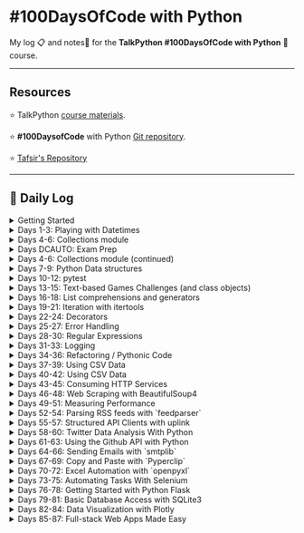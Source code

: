 # #100DaysOfCode with Python

My log :clipboard: and notes​ :notebook: for the **TalkPython #100DaysOfCode with Python** :snake: course.

---

## Resources

:star: TalkPython [course materials](https://github.com/timothyhull/100daysofcode/blob/main/https://training.talkpython.fm/courses/details/100-days-of-code-in-python).

:star: **#100DaysofCode** with Python [Git repository](https://github.com/timothyhull/100daysofcode/blob/main/https://github.com/talkpython/100daysofcode-with-python-course).

:star: [Tafsir's Repository](https://github.com/timothyhull/100daysofcode/blob/main/https://github.com/ttafsir/100-days-of-code)

---

## :calendar: Daily Log

<details><summary>Getting Started</summary>

- Course Start: [4/16/21](https://github.com/timothyhull/100daysofcode/blob/main/days/_course_start)
- Day 0: [4/17/21](https://github.com/timothyhull/100daysofcode/blob/main/days/_0)

</details>

<details><summary>Days 1-3: Playing with Datetimes</summary>

- Day 1: [4/18/21](https://github.com/timothyhull/100daysofcode/blob/main/days/_1)
- Day 2: [4/19/21](https://github.com/timothyhull/100daysofcode/blob/main/days/_2)
- Day 2a: [4/20/21](https://github.com/timothyhull/100daysofcode/blob/main/days/_2)
- Day 3: [4/21/21](https://github.com/timothyhull/100daysofcode/blob/main/days/_3)
- Day 3a: [4/22/21](https://github.com/timothyhull/100daysofcode/blob/main/days/_3)
- Day 3b: [4/23/21](https://github.com/timothyhull/100daysofcode/blob/main/days/_3)

</details>

<details><summary>Days 4-6: Collections module</summary>

- Day 4: [4/24/21](https://github.com/timothyhull/100daysofcode/blob/main/days/_4)
- Day 4a: [4/25/21](https://github.com/timothyhull/100daysofcode/blob/main/days/_4)
- Day 4b: [4/26/21](https://github.com/timothyhull/100daysofcode/blob/main/days/_4)
- Day 5: [4/27/21](https://github.com/timothyhull/100daysofcode/blob/main/days/_5/README.md/#notebook-42721)
- Day 5a: [4/28/21](https://github.com/timothyhull/100daysofcode/blob/main/days/_5/README.md#tasks)
- Day 5b: [4/29/21](https://github.com/timothyhull/100daysofcode/blob/main/days/_5/README.md#tasks)
- Day 5c: [4/30/21](https://github.com/timothyhull/100daysofcode/blob/main/days/_5#/README.md#rage-43021)
- Day 5d: [5/1/21](https://github.com/timothyhull/100daysofcode/blob/main/days/_5/README.md/#notebook-5121)

</details>

<details><summary>Days DCAUTO: Exam Prep</summary>

:bangbang: ​Taking a two-week break from **100DaysOfCode** exercises to study for the Cisco **DCAUTO** exam :mortar_board:.  Each day of study that includes writing Python will continue the days of code streak.

- Day 1: [5/2/21](https://github.com/timothyhull/100daysofcode/blob/main/days/_dcauto/README.md/#notebook-5221)
- Day 2: [5/3/21](https://github.com/timothyhull/100daysofcode/blob/main/days/_dcauto/README.md/#notebook-5321)
- Day 3: [5/4/21](https://github.com/timothyhull/100daysofcode/blob/main/days/_dcauto/README.md/#notebook-5421)
- Day 4: [5/5/21](https://github.com/timothyhull/100daysofcode/blob/main/days/_dcauto/README.md/#notebook-5521)
- Day 5: [5/6/21](https://github.com/timothyhull/100daysofcode/blob/main/days/_dcauto/README.md/#notebook-5621)
- Day 6: [5/7/21](https://github.com/timothyhull/100daysofcode/blob/main/days/_dcauto/README.md/#notebook-5721)
- Day 7: [5/8/21](https://github.com/timothyhull/100daysofcode/blob/main/days/_dcauto/README.md/#notebook-5821)
- Day 8: [5/9/21](https://github.com/timothyhull/100daysofcode/blob/main/days/_dcauto/README.md/#notebook-5921)
- Day 9: [5/10/21](https://github.com/timothyhull/100daysofcode/blob/main/days/_dcauto/README.md/#notebook-51021)
- Day 10: [5/11/21](https://github.com/timothyhull/100daysofcode/blob/main/days/_dcauto/README.md/#notebook-51121)
- Day 11: [5/12/21](https://github.com/timothyhull/100daysofcode/blob/main/days/_dcauto/README.md/#notebook-51221)
- Day 12: [5/13/21](https://github.com/timothyhull/100daysofcode/blob/main/days/_dcauto/README.md/#notebook-51321)

</details>

<details><summary>Days 4-6: Collections module (continued)</summary>

- Day 6: [5/14/21](https://github.com/timothyhull/100daysofcode/blob/main/days/_6/README.md/#notebook-51421)
- Day 6a: [5/15/21](https://github.com/timothyhull/100daysofcode/blob/main/days/_6/README.md/#notebook-51521)
- Day 6b: [5/16/21](https://github.com/timothyhull/100daysofcode/blob/main/days/_6/README.md/#notebook-51621)
- Day 6c: [5/17/21](https://github.com/timothyhull/100daysofcode/blob/main/days/_6/README.md/#notebook-51721)
- Day 6d: [5/18/21](https://github.com/timothyhull/100daysofcode/blob/main/days/_6/README.md/#notebook-51821)
- Day 6e: [5/19/21](https://github.com/timothyhull/100daysofcode/blob/main/days/_6/README.md/#notebook-51921)
- Day 6f: [5/20/21](https://github.com/timothyhull/100daysofcode/blob/main/days/_6/README.md/#notebook-52021)

</details>

<details><summary>Days 7-9: Python Data structures</summary>

- Day 7: [5/21/21](https://github.com/timothyhull/100daysofcode/blob/main/days/_7/README.md/#notebook-52121)
- Day 7a: [5/22/21](https://github.com/timothyhull/100daysofcode/blob/main/days/_7/README.md/#notebook-52221)
- Day 8: [5/23/21](https://github.com/timothyhull/100daysofcode/blob/main/days/_8)
- Day 9: [5/24/21](https://github.com/timothyhull/100daysofcode/blob/main/days/_9)

</details>

<details><summary>Days 10-12: pytest</summary>

- Day 10: [5/25/21](https://github.com/timothyhull/100daysofcode/blob/main/days/_10)
- Day 10a: [5/26/21](https://github.com/timothyhull/100daysofcode/blob/main/days/_10/README.md/#notebook-52621)
- Day 10b: [5/27/21](https://github.com/timothyhull/100daysofcode/blob/main/days/_10/README.md/#notebook-52721)
- Day 10c: [5/28/21](https://github.com/timothyhull/100daysofcode/blob/main/days/_10/README.md/#notebook-52821)
- Day 10d: [5/29/21](https://github.com/timothyhull/100daysofcode/blob/main/days/_10/README.md/#notebook-52921)
- Day 10e: [5/30/21](https://github.com/timothyhull/100daysofcode/blob/main/days/_10/README.md/#notebook-53021)
- Day 10f: [5/31/21](https://github.com/timothyhull/100daysofcode/blob/main/days/_10/README.md/#notebook-53121)
- Day 11: [6/1/21](https://github.com/timothyhull/100daysofcode/blob/main/days/_11)
- Day 11a: [6/2/21](https://github.com/timothyhull/100daysofcode/blob/main/days/_11/README.md/#notebook-6221)
- Day 11b: [6/3/21](https://github.com/timothyhull/100daysofcode/blob/main/days/_11/README.md/#notebook-6321)
- Day 11c: [6/4/21](https://github.com/timothyhull/100daysofcode/blob/main/days/_11/README.md/#notebook-6421)
- Day 11d: [6/5/21](https://github.com/timothyhull/100daysofcode/blob/main/days/_11/README.md/#notebook-6521)
- Day 11e: [6/6/21](https://github.com/timothyhull/100daysofcode/blob/main/days/_11/README.md/#notebook-6621)
- Day 11f: [6/7/21](https://github.com/timothyhull/100daysofcode/blob/main/days/_11/README.md/#notebook-6721)
- Day 11g: [6/8/21](https://github.com/timothyhull/100daysofcode/blob/main/days/_11/README.md/#notebook-6821)
- Day 11h: [6/9/21](https://github.com/timothyhull/100daysofcode/blob/main/days/_11/README.md/#notebook-6921)
- Day 11i: [6/10/21](https://github.com/timothyhull/100daysofcode/blob/main/days/_11/README.md/#notebook-61021)
- Day 11j: [6/11/21](https://github.com/timothyhull/100daysofcode/blob/main/days/_11/README.md/#notebook-61121)
- Day 11k: [6/12/21](https://github.com/timothyhull/100daysofcode/blob/main/days/_11/README.md/#notebook-61221)
- Day 11l: [6/13/21](https://github.com/timothyhull/100daysofcode/blob/main/days/_11/README.md/#notebook-61321)
- Day 12: [6/14/21](https://github.com/timothyhull/100daysofcode/blob/main/days/_12)
- Day 12a: [6/15/21](https://github.com/timothyhull/100daysofcode/blob/main/days/_12/README.md/#notebook-61521)
- Day 12b: [6/16/21](https://github.com/timothyhull/100daysofcode/blob/main/days/_12/README.md/#notebook-61621)
- Day 12c: [6/17/21](https://github.com/timothyhull/100daysofcode/blob/main/days/_12/README.md/#notebook-61721)
- Day 12d: [6/18/21](https://github.com/timothyhull/100daysofcode/blob/main/days/_12/README.md/#notebook-61821)

</details>

<details><summary>Days 13-15: Text-based Games Challenges (and class objects)</summary>

- Day 13: [6/19/21](https://github.com/timothyhull/100daysofcode/blob/main/days/_13)
- Day 13a: [6/20/21](https://github.com/timothyhull/100daysofcode/blob/main/days/_13/README.md/#notebook-62021)
- Day 13b: [6/21/21](https://github.com/timothyhull/100daysofcode/blob/main/days/_13/README.md/#notebook-62121)
- Day 13c: [6/22/21](https://github.com/timothyhull/100daysofcode/blob/main/days/_13/README.md/#notebook-62221)
- Day 14: [6/23/21](https://github.com/timothyhull/100daysofcode/blob/main/days/_14)
- Day 14a: [6/24/21](https://github.com/timothyhull/100daysofcode/blob/main/days/_14/README.md/#notebook-62421)
- Day 14b: [6/25/21](https://github.com/timothyhull/100daysofcode/blob/main/days/_14/README.md/#notebook-62521)
- Day 14c: [6/26/21](https://github.com/timothyhull/100daysofcode/blob/main/days/_14/README.md/#notebook-62621)
- Day 14d: [6/27/21](https://github.com/timothyhull/100daysofcode/blob/main/days/_14/README.md/#notebook-62721)
- Day 14e: [6/28/21](https://github.com/timothyhull/100daysofcode/blob/main/days/_14/README.md/#notebook-62821)
- Day 14f: [6/29/21](https://github.com/timothyhull/100daysofcode/blob/main/days/_14/README.md/#notebook-62921)
- Day 14f: [6/30/21](https://github.com/timothyhull/100daysofcode/blob/main/days/_14/README.md/#notebook-63021)
- Day 14g: [7/1/21](https://github.com/timothyhull/100daysofcode/blob/main/days/_14/README.md/#notebook-7121)
- Day 15: [7/2/21](https://github.com/timothyhull/100daysofcode/blob/main/days/_15)
- Day 15a: [7/3/21](https://github.com/timothyhull/100daysofcode/blob/main/days/_15/README.md/#notebook-7321)
- Day 15b: [7/4/21](https://github.com/timothyhull/100daysofcode/blob/main/days/_15/README.md/#notebook-7421)
- Day 15c: [7/5/21](https://github.com/timothyhull/100daysofcode/blob/main/days/_15/README.md/#notebook-7521)
- Day 15d: [7/6/21](https://github.com/timothyhull/100daysofcode/blob/main/days/_15/README.md/#notebook-7621)
- Day 15e: [7/7/21](https://github.com/timothyhull/100daysofcode/blob/main/days/_15/README.md/#notebook-7721)
- Day 15f: [7/8/21](https://github.com/timothyhull/100daysofcode/blob/main/days/_15/README.md/#notebook-7821)
- Day 15g: [7/9/21](https://github.com/timothyhull/100daysofcode/blob/main/days/_15/README.md/#notebook-7921)
- Day 15h: [7/10/21](https://github.com/timothyhull/100daysofcode/blob/main/days/_15/README.md/#notebook-71021)
- Day 15i: [7/11/21](https://github.com/timothyhull/100daysofcode/blob/main/days/_15/README.md/#notebook-71121)
- Day 15j: [7/12/21](https://github.com/timothyhull/100daysofcode/blob/main/days/_15/README.md/#notebook-71221)
- Day 15k: [7/13/21](https://github.com/timothyhull/100daysofcode/blob/main/days/_15/README.md/#notebook-71321)
- Day 15l: [7/14/21](https://github.com/timothyhull/100daysofcode/blob/main/days/_15/README.md/#notebook-71421)
- Day 15m: [7/15/21](https://github.com/timothyhull/100daysofcode/blob/main/days/_15/README.md/#notebook-71521)
- Day 15n: [7/16/21](https://github.com/timothyhull/100daysofcode/blob/main/days/_15/README.md/#notebook-71621)
- Day 15o: [7/17/21](https://github.com/timothyhull/100daysofcode/blob/main/days/_15/README.md/#notebook-71721)
- Day 15p: [7/18/21](https://github.com/timothyhull/100daysofcode/blob/main/days/_15/README.md/#notebook-71821)
- Day 15q: [7/19/21](https://github.com/timothyhull/100daysofcode/blob/main/days/_15/README.md/#notebook-71921)
- Day 15r: [7/20/21](https://github.com/timothyhull/100daysofcode/blob/main/days/_15/README.md/#notebook-72021)
- Day 15s: [7/21/21](https://github.com/timothyhull/100daysofcode/blob/main/days/_15/README.md/#notebook-72121)

</details>

<details><summary>Days 16-18: List comprehensions and generators</summary>

- Day 16: [7/22/21](https://github.com/timothyhull/100daysofcode/blob/main/days/_16)
- Day 16a: [7/23/21](https://github.com/timothyhull/100daysofcode/blob/main/days/_16/README.md/#notebook-72321)
- Day 16b: [7/24/21](https://github.com/timothyhull/100daysofcode/blob/main/days/_16/README.md/#notebook-72421)
- Day 16c: [7/25/21](https://github.com/timothyhull/100daysofcode/blob/main/days/_16/README.md/#notebook-72521)
- Day 16d: [7/26/21](https://github.com/timothyhull/100daysofcode/blob/main/days/_16/README.md/#notebook-72621)
- Day 17: [7/27/21](https://github.com/timothyhull/100daysofcode/blob/main/days/_17)
- Day 17a: [7/28/21](https://github.com/timothyhull/100daysofcode/blob/main/days/_17/README.md/#notebook-72821)
- Day 17b: [7/29/21](https://github.com/timothyhull/100daysofcode/blob/main/days/_17/README.md/#notebook-72921)
- Day 17c: [7/30/21](https://github.com/timothyhull/100daysofcode/blob/main/days/_17/README.md/#notebook-73021)

```python
# Completed 105 straight days of code, before streak ended on 7/31/21.
from datetime import date
streak_start_date = date(2021, 4, 16)
streak_end_date = date(2021, 7, 30)

streak_length = (streak_end_date - streak_start_date).days
print(f'\n#100DaysofCode coding streak #1 lasted {streak_length} days.\n')
```

- Day 18: [8/1/21](https://github.com/timothyhull/100daysofcode/blob/main/days/_18)
- Day 18a: [8/2/21](https://github.com/timothyhull/100daysofcode/blob/main/days/_18/README.md/#notebook-8221)

</details>

<details><summary>Days 19-21: Iteration with itertools</summary>

- Day 19: [8/3/21](https://github.com/timothyhull/100daysofcode/blob/main/days/_19)
- Day 19a: [8/4/21](https://github.com/timothyhull/100daysofcode/blob/main/days/_19/README.md/#notebook-8421)
- Day 19b: [8/5/21](https://github.com/timothyhull/100daysofcode/blob/main/days/_19/README.md/#notebook-8521)
- Day 19c: [8/6/21](https://github.com/timothyhull/100daysofcode/blob/main/days/_19/README.md/#notebook-8621)
- Day 20: [8/7/21](https://github.com/timothyhull/100daysofcode/blob/main/days/_20)
- Day 20a: [8/8/21](https://github.com/timothyhull/100daysofcode/blob/main/days/_20/README.md/#notebook-8821)
- Day 20b: [8/9/21](https://github.com/timothyhull/100daysofcode/blob/main/days/_20/README.md/#notebook-8921)
- Day 21: [8/10/21](https://github.com/timothyhull/100daysofcode/blob/main/days/_21)
- Day 21a: [8/11/21](https://github.com/timothyhull/100daysofcode/blob/main/days/_21/README.md/#notebook-81121)
- Day 21b: [8/12/21](https://github.com/timothyhull/100daysofcode/blob/main/days/_21/README.md/#notebook-81221)

</details>

<details><summary>Days 22-24: Decorators</summary>

- Day 22: [8/13/21](https://github.com/timothyhull/100daysofcode/blob/main/days/_22)
- Day 22a: [8/14/21](https://github.com/timothyhull/100daysofcode/blob/main/days/_22/README.md/#notebook-81421)
- Day 22b: [8/15/21](https://github.com/timothyhull/100daysofcode/blob/main/days/_22/README.md/#notebook-81521)
- Day 23: [8/16/21](https://github.com/timothyhull/100daysofcode/blob/main/days/_23)
- Day 23a: [8/17/21](https://github.com/timothyhull/100daysofcode/blob/main/days/_23/README.md/#notebook-81721)
- Day 23b: [8/18/21](https://github.com/timothyhull/100daysofcode/blob/main/days/_23/README.md/#notebook-81821)
- Day 24: [8/19/21](https://github.com/timothyhull/100daysofcode/blob/main/days/_24)
- Day 24a: [8/20/21](https://github.com/timothyhull/100daysofcode/blob/main/days/_24/README.md/#notebook-82021)
- Day 24b: [8/21/21](https://github.com/timothyhull/100daysofcode/blob/main/days/_24/README.md/#notebook-82121)
- Day 24c: [8/22/21](https://github.com/timothyhull/100daysofcode/blob/main/days/_24/README.md/#notebook-82221)
- Day 24d: [8/23/21](https://github.com/timothyhull/100daysofcode/blob/main/days/_24/README.md/#notebook-82321)
- Day 24e: [8/24/21](https://github.com/timothyhull/100daysofcode/blob/main/days/_24/README.md/#notebook-82421)
- Day 24f: [8/25/21](https://github.com/timothyhull/100daysofcode/blob/main/days/_24/README.md/#notebook-82521)
- Day 24g: [8/26/21](https://github.com/timothyhull/100daysofcode/blob/main/days/_24/README.md/#notebook-82621)
- Day 24h: [8/27/21](https://github.com/timothyhull/100daysofcode/blob/main/days/_24/README.md/#notebook-82721)
- Day 24i: [8/29/21](https://github.com/timothyhull/100daysofcode/blob/main/days/_24/README.md/#notebook-82921)
- Day 24j: [8/30/21](https://github.com/timothyhull/100daysofcode/blob/main/days/_24/README.md/#notebook-83021)
- Day 24k: [8/31/21](https://github.com/timothyhull/100daysofcode/blob/main/days/_24/README.md/#notebook-83121)
- Day 24l: [9/1/21](https://github.com/timothyhull/100daysofcode/blob/main/days/_24/README.md/#notebook-9121)

</details>

<details><summary>Days 25-27: Error Handling</summary>

- Day 25: [9/2/21](https://github.com/timothyhull/100daysofcode/blob/main/days/_25)
- Day 26: [9/3/21](https://github.com/timothyhull/100daysofcode/blob/main/days/_26)
- Day 27: [9/4/21](https://github.com/timothyhull/100daysofcode/blob/main/days/_27)

</details>

<details><summary>Days 28-30: Regular Expressions</summary>

- Day 28: [9/5/21](https://github.com/timothyhull/100daysofcode/blob/main/days/_28)
- Day 28a: [9/6/21](https://github.com/timothyhull/100daysofcode/blob/main/days/_28/README.md/#notebook-9621)
- Day 28b: [9/7/21](https://github.com/timothyhull/100daysofcode/blob/main/days/_28/README.md/#notebook-9721)
- Day 28c: [9/8/21](https://github.com/timothyhull/100daysofcode/blob/main/days/_29/README.md/#notebook-9821)
- Day 29: [9/9/21](https://github.com/timothyhull/100daysofcode/blob/main/days/_29)
- Day 29a: [9/10/21](https://github.com/timothyhull/100daysofcode/blob/main/days/_29/README.md/#notebook-91021)
- Day 29b: [9/11/21](https://github.com/timothyhull/100daysofcode/blob/main/days/_29/README.md/#notebook-91121)
- Day 29c: [9/12/21](https://github.com/timothyhull/100daysofcode/blob/main/days/_29/README.md/#notebook-91221)
- Day 29d: [9/13/21](https://github.com/timothyhull/100daysofcode/blob/main/days/_29/README.md/#notebook-91321)
- Day 29e: [9/14/21](https://github.com/timothyhull/100daysofcode/blob/main/days/_29/README.md/#notebook-91421)
- Day 29f: [9/15/21](https://github.com/timothyhull/100daysofcode/blob/main/days/_29/README.md/#notebook-91521)
- Day 29g: [9/16/21](https://github.com/timothyhull/100daysofcode/blob/main/days/_29/README.md/#notebook-91621)
- Day 30: [9/18/21](https://github.com/timothyhull/100daysofcode/blob/main/days/_30)
- Day 30a: [9/19/21](https://github.com/timothyhull/100daysofcode/blob/main/days/_30/README.md/#notebook-91921)
- Day 30b: [9/20/21](https://github.com/timothyhull/100daysofcode/blob/main/days/_30/README.md/#notebook-92021)
- Day 30c: [9/21/21](https://github.com/timothyhull/100daysofcode/blob/main/days/_30/README.md/#notebook-92121)

</details>

<details><summary>Days 31-33: Logging</summary>

- Day 31: [9/22/21](https://github.com/timothyhull/100daysofcode/blob/main/days/_31)
- Day 31a: [9/23/21](https://github.com/timothyhull/100daysofcode/blob/main/days/_31/README.md/#notebook-92321)
- Day 31b: [9/24/21](https://github.com/timothyhull/100daysofcode/blob/main/days/_31/README.md/#notebook-92421)
- Day 31c: [9/25/21](https://github.com/timothyhull/100daysofcode/blob/main/days/_31/README.md/#notebook-92521)
- Day 31d: [9/26/21](https://github.com/timothyhull/100daysofcode/blob/main/days/_31/README.md/#notebook-92621)
- Day 31e: [9/27/21](https://github.com/timothyhull/100daysofcode/blob/main/days/_31/README.md/#notebook-92721)
- Day 31f: [9/28/21](https://github.com/timothyhull/100daysofcode/blob/main/days/_31/README.md/#notebook-92821)
- Day 32: [9/29/21](https://github.com/timothyhull/100daysofcode/blob/main/days/_32)
- Day 33: [9/30/21](https://github.com/timothyhull/100daysofcode/blob/main/days/_33)
- Day 33a: [10/1/21](https://github.com/timothyhull/100daysofcode/blob/main/days/_33/README.md/#notebook-10121)
- Day 33b: [10/2/21](https://github.com/timothyhull/100daysofcode/blob/main/days/_33/README.md/#notebook-10221)
- Day 33c: [10/3/21](https://github.com/timothyhull/100daysofcode/blob/main/days/_33/README.md/#notebook-10321)
- Day 33d: [10/4/21](https://github.com/timothyhull/100daysofcode/blob/main/days/_33/README.md/#notebook-10421)
- Day 33e: [10/5/21](https://github.com/timothyhull/100daysofcode/blob/main/days/_33/README.md/#notebook-10521)
- Day 33f: [10/6/21](https://github.com/timothyhull/100daysofcode/blob/main/days/_33/README.md/#notebook-10621)
- Day 33g: [10/7/21](https://github.com/timothyhull/100daysofcode/blob/main/days/_33/README.md/#notebook-10721)
- Day 33h: [10/8/21](https://github.com/timothyhull/100daysofcode/blob/main/days/_33/README.md/#notebook-10821)
- Day 33i: [10/9/21](https://github.com/timothyhull/100daysofcode/blob/main/days/_33/README.md/#notebook-10921)
- Day 33j: [10/10/21](https://github.com/timothyhull/100daysofcode/blob/main/days/_33/README.md/#notebook-101021)
- Day 33k: [10/11/21](https://github.com/timothyhull/100daysofcode/blob/main/days/_33/README.md/#notebook-101121)
- Day 33l: [10/12/21](https://github.com/timothyhull/100daysofcode/blob/main/days/_33/README.md/#notebook-101221)
- Day 33m: [10/13/21](https://github.com/timothyhull/100daysofcode/blob/main/days/_33/README.md/#notebook-101321)
- Day 33n: [10/14/21](https://github.com/timothyhull/100daysofcode/blob/main/days/_33/README.md/#notebook-101421)
- Day 33o: [10/15/21](https://github.com/timothyhull/100daysofcode/blob/main/days/_33/README.md/#notebook-101521)
- Day 33p: [10/16/21](https://github.com/timothyhull/100daysofcode/blob/main/days/_33/README.md/#notebook-101621)
- Day 33q: [10/17/21](https://github.com/timothyhull/100daysofcode/blob/main/days/_33/README.md/#notebook-101721)

</details>

<details><summary>Days 34-36: Refactoring / Pythonic Code</summary>

- Day 34: [10/19/21](https://github.com/timothyhull/100daysofcode/blob/main/days/_34)
- Day 34a: [10/20/21](https://github.com/timothyhull/100daysofcode/blob/main/days/_34/README.md/#notebook-102021)
- Day 34b: [10/21/21](https://github.com/timothyhull/100daysofcode/blob/main/days/_34/README.md/#notebook-102121)
- Day 34c: [10/22/21](https://github.com/timothyhull/100daysofcode/blob/main/days/_34/README.md/#notebook-102221)
- Day 34d: [10/23/21](https://github.com/timothyhull/100daysofcode/blob/main/days/_34/README.md/#notebook-102321)
- Days 35+36: [10/24/21](https://github.com/timothyhull/100daysofcode/blob/main/days/_35_36)
- Days 35+36a: [10/25/21](https://github.com/timothyhull/100daysofcode/blob/main/days/days/_35_36/README.md/#notebook-102521)
- Days 35+36b: [10/26/21](https://github.com/timothyhull/100daysofcode/blob/main/days/days/_35_36/README.md/#notebook-102621)
- Days 35+36c: [10/27/21](https://github.com/timothyhull/100daysofcode/blob/main/days/days/_35_36/README.md/#notebook-102721)
- Days 35+36d: [10/28/21](https://github.com/timothyhull/100daysofcode/blob/main/days/days/_35_36/README.md/#notebook-102821)

</details>

<details><summary>Days 37-39: Using CSV Data</summary>

- Day 37: [10/29/21](https://github.com/timothyhull/100daysofcode/blob/main/days/_37)
- Day 37a: [10/30/21](https://github.com/timothyhull/100daysofcode/blob/main/days/_37/README.md/#notebook-103021)
- Day 37b: [10/31/21](https://github.com/timothyhull/100daysofcode/blob/main/days/_37/README.md/#notebook-103121)
- Day 37c: [11/1/21](https://github.com/timothyhull/100daysofcode/blob/main/days/_37/README.md/#notebook-110121)
- Days 38+39: [11/2/21](https://github.com/timothyhull/100daysofcode/blob/main/days/_38_39)
- Days 38+39a: [11/3/21](https://github.com/timothyhull/100daysofcode/blob/main/days/_38_39/README.md/#notebook-11321)

</details>

<details><summary>Days 40-42: Using CSV Data</summary>

- Days 40+41: [11/4/21](https://github.com/timothyhull/100daysofcode/blob/main/days/_40_41)
- Day 42: [11/5/21](https://github.com/timothyhull/100daysofcode/blob/main/days/_42)
- Day 42a: [11/6/21](https://github.com/timothyhull/100daysofcode/blob/main/days/_42/README.md/#notebook-11621)
- Day 42b: [11/7/21](https://github.com/timothyhull/100daysofcode/blob/main/days/_42/README.md/#notebook-11721)
- Day 42c: [11/8/21](https://github.com/timothyhull/100daysofcode/blob/main/days/_42/README.md/#notebook-11821)
- Day 42d: [11/9/21](https://github.com/timothyhull/100daysofcode/blob/main/days/_42/README.md/#notebook-11921)

</details>

<details><summary>Days 43-45: Consuming HTTP Services</summary>

- Day 43: [11/10/21](https://github.com/timothyhull/100daysofcode/blob/main/days/_43)
- Day 43a: [11/11/21](https://github.com/timothyhull/100daysofcode/blob/main/days/_43/README.md/#notebook-111121)
- Day 43b: [11/12/21](https://github.com/timothyhull/100daysofcode/blob/main/days/_43/README.md/#notebook-111221)
- Days 44+45: [11/13/21](https://github.com/timothyhull/100daysofcode/blob/main/days/_44_45)
- Days 44+45a: [11/14/21](https://github.com/timothyhull/100daysofcode/blob/main/days/_44_45)

</details>

<details><summary>Days 46-48: Web Scraping with BeautifulSoup4</summary>

- Days 46+47+48: [11/16/21](https://github.com/timothyhull/100daysofcode/blob/main/days/_46_47_48)
- Days 46+47+48a: [11/17/21](https://github.com/timothyhull/100daysofcode/blob/main/days/_46_47_48/README.md/#notebook-111721)
- Break for family trauma :sob:
- Days 46+47+48b: [11/23/21](https://github.com/timothyhull/100daysofcode/blob/main/days/_46_47_48/README.md/#notebook-112321)
- Break for family trauma :sob:
- Days 46+47+48c: [11/30/21](https://github.com/timothyhull/100daysofcode/blob/main/days/_46_47_48/README.md/#notebook-113021)
- Days 46+47+48d: [12/1/21](https://github.com/timothyhull/100daysofcode/blob/main/days/_46_47_48/README.md/#notebook-12121)
- Days 46+47+48e: [12/1/21](https://github.com/timothyhull/100daysofcode/blob/main/days/_46_47_48)

</details>

<details><summary>Days 49-51: Measuring Performance</summary>

- Day 49: [12/2/21](https://github.com/timothyhull/100daysofcode/blob/main/days/_49)
- Day 49a: [12/3/21](https://github.com/timothyhull/100daysofcode/blob/main/days/_49/README.md/#notebook-12321)
- Day 49b: [12/4/21](https://github.com/timothyhull/100daysofcode/blob/main/days/_49/README.md/#notebook-12421)
- Day 49c: [12/5/21](https://github.com/timothyhull/100daysofcode/blob/main/days/_49/README.md/#notebook-12521)
- Day 49d: [12/6/21](https://github.com/timothyhull/100daysofcode/blob/main/days/_49/README.md/#notebook-12621)
- Break for family trauma :sob:
- Day 49e: [12/10/21](https://github.com/timothyhull/100daysofcode/blob/main/days/_49/README.md/#notebook-121021)
- Days 50+51: [12/11/21](https://github.com/timothyhull/100daysofcode/blob/main/days/_50_51)

</details>

<details><summary>Days 52-54: Parsing RSS feeds with `feedparser`</summary>

- Day 52+53+54: [12/12/21](https://github.com/timothyhull/100daysofcode/blob/main/days/_52_53_54)
- Day 52+53+54a: [12/13/21](https://github.com/timothyhull/100daysofcode/blob/main/days/_52_53_54/README.md/#notebook-121321)
- Day 52+53+54b: [12/14/21](https://github.com/timothyhull/100daysofcode/blob/main/days/_52_53_54/README.md/#notebook-121421)
- Day 52+53+54c: [12/15/21](https://github.com/timothyhull/100daysofcode/blob/main/days/_52_53_54/README.md/#notebook-121521)
- Day 52+53+54d: [12/16/21](https://github.com/timothyhull/100daysofcode/blob/main/days/_52_53_54/README.md/#notebook-121621)
- Day 52+53+54e: [12/17/21](https://github.com/timothyhull/100daysofcode/blob/main/days/_52_53_54/README.md/#notebook-121721)
- Day 52+53+54f: [12/18/21](https://github.com/timothyhull/100daysofcode/blob/main/days/_52_53_54/README.md/#notebook-121821)
- Day 52+53+54g: [12/19/21](https://github.com/timothyhull/100daysofcode/blob/main/days/_52_53_54/README.md/#notebook-121921)
- Day 52+53+54h: [12/20/21](https://github.com/timothyhull/100daysofcode/blob/main/days/_52_53_54/README.md/#notebook-122021)
- Day 52+53+54i: [12/21/21](https://github.com/timothyhull/100daysofcode/blob/main/days/_52_53_54/README.md/#notebook-122121)
- Day 52+53+54j: [12/22/21](https://github.com/timothyhull/100daysofcode/blob/main/days/_52_53_54/README.md/#notebook-122221)
- Day 52+53+54k: [12/23/21](https://github.com/timothyhull/100daysofcode/blob/main/days/_52_53_54/README.md/#notebook-122321)
- Day 52+53+54l: [12/24/21](https://github.com/timothyhull/100daysofcode/blob/main/days/_52_53_54/README.md/#notebook-122421)

</details>

<details><summary>Days 55-57: Structured API Clients with uplink</summary>

- Day 55: [12/25/21](https://github.com/timothyhull/100daysofcode/blob/main/days/_55)
- Day 55a: [12/26/21](https://github.com/timothyhull/100daysofcode/blob/main/days/_55/README.md/#notebook-122621)
- Day 55b: [12/27/21](https://github.com/timothyhull/100daysofcode/blob/main/days/_55/README.md/#notebook-122721)
- Day 55c: [12/28/21](https://github.com/timothyhull/100daysofcode/blob/main/days/_55/README.md/#notebook-122821)
- Day 55d: [12/29/21](https://github.com/timothyhull/100daysofcode/blob/main/days/_55/README.md/#notebook-122921)
- Day 55e: [12/30/21](https://github.com/timothyhull/100daysofcode/blob/main/days/_55/README.md/#notebook-123021)
- Day 55f: [12/31/21](https://github.com/timothyhull/100daysofcode/blob/main/days/_55/README.md/#notebook-123121)
- Day 55g: [1/1/22](https://github.com/timothyhull/100daysofcode/blob/main/days/_55/README.md/#notebook-1122)
- Day 55h: [1/2/22](https://github.com/timothyhull/100daysofcode/blob/main/days/_55/README.md/#notebook-1222)
- Day 55i: [1/3/22](https://github.com/timothyhull/100daysofcode/blob/main/days/_55/README.md/#notebook-1322)
- Day 56+57: [1/4/22](https://github.com/timothyhull/100daysofcode/blob/main/days/_56_57)
- Day 56+57a: [1/5/22](https://github.com/timothyhull/100daysofcode/blob/main/days/_56_57/README.md/#notebook-1522)
- Day 56+57b: [1/6/22](https://github.com/timothyhull/100daysofcode/blob/main/days/_56_57/README.md/#notebook-1622)
- Day 56+57c: [1/7/22](https://github.com/timothyhull/100daysofcode/blob/main/days/_56_57/README.md/#notebook-1722)
- Day 56+57d: [1/8/22](https://github.com/timothyhull/100daysofcode/blob/main/days/_56_57/README.md/#notebook-1822)
- Day 56+57e: [1/9/22](https://github.com/timothyhull/100daysofcode/blob/main/days/_56_57/README.md/#notebook-1922)

</details>

<details><summary>Days 58-60: Twitter Data Analysis With Python</summary>

- Day 58: [1/10/22](https://github.com/timothyhull/100daysofcode/blob/main/days/_55)
- Day 58a: [1/11/22](https://github.com/timothyhull/100daysofcode/blob/main/days/_55/README.md/#notebook-11122)
- Day 58b: [1/12/22](https://github.com/timothyhull/100daysofcode/blob/main/days/_55/README.md/#notebook-11222)
- Day 58c: [1/13/22](https://github.com/timothyhull/100daysofcode/blob/main/days/_55/README.md/#notebook-11322)
- Day 58d: [1/14/22](https://github.com/timothyhull/100daysofcode/blob/main/days/_55/README.md/#notebook-11422)
- Day 58e: [1/15/22](https://github.com/timothyhull/100daysofcode/blob/main/days/_55/README.md/#notebook-11522)
- Day 59+60: [1/16/22](https://github.com/timothyhull/100daysofcode/blob/main/days/_59_60)
- Day 59+60a: [1/17/22](https://github.com/timothyhull/100daysofcode/blob/main/days/_59_60/README.md/#notebook-11722)
- Day 59+60b: [1/18/22](https://github.com/timothyhull/100daysofcode/blob/main/days/_59_60/README.md/#notebook-11822)
- Day 59+60c: [1/19/22](https://github.com/timothyhull/100daysofcode/blob/main/days/_59_60/README.md/#notebook-11922)
- Day 59+60d: [1/20/22](https://github.com/timothyhull/100daysofcode/blob/main/days/_59_60/README.md/#notebook-12022)
- Day 59+60e: [1/21/22](https://github.com/timothyhull/100daysofcode/blob/main/days/_59_60/README.md/#notebook-12122)
- Day 59+60f: [1/22/22](https://github.com/timothyhull/100daysofcode/blob/main/days/_59_60/README.md/#notebook-12222)
- Day 59+60g: [1/23/22](https://github.com/timothyhull/100daysofcode/blob/main/days/_59_60/README.md/#notebook-12322)
- Day 59+60h: [1/24/22](https://github.com/timothyhull/100daysofcode/blob/main/days/_59_60/README.md/#notebook-12422)
- Day 59+60i: [1/25/22](https://github.com/timothyhull/100daysofcode/blob/main/days/_59_60/README.md/#notebook-12522)
- Day 59+60j: [1/26/22](https://github.com/timothyhull/100daysofcode/blob/main/days/_59_60/README.md/#notebook-12622)
- Day 59+60k: [1/27/22](https://github.com/timothyhull/100daysofcode/blob/main/days/_59_60/README.md/#notebook-12722)
- Day 59+60l: [1/28/22](https://github.com/timothyhull/100daysofcode/blob/main/days/_59_60/README.md/#notebook-12822)
- Day 59+60m: [1/29/22](https://github.com/timothyhull/100daysofcode/blob/main/days/_59_60/README.md/#notebook-12922)
- Day 59+60n: [1/30/22](https://github.com/timothyhull/100daysofcode/blob/main/days/_59_60/README.md/#notebook-13022)
- Break for rest :sleeping:
- Day 59+60o: [2/1/22](https://github.com/timothyhull/100daysofcode/blob/main/days/_59_60/README.md/#notebook-2122)
- Day 59+60p: [2/2/22](https://github.com/timothyhull/100daysofcode/blob/main/days/_59_60/README.md/#notebook-2222)
- Day 59+60q: [2/3/22](https://github.com/timothyhull/100daysofcode/blob/main/days/_59_60/README.md/#notebook-2322)
- Day 59+60r: [2/4/22](https://github.com/timothyhull/100daysofcode/blob/main/days/_59_60/README.md/#notebook-2422)
- Day 59+60s: [2/5/22](https://github.com/timothyhull/100daysofcode/blob/main/days/_59_60/README.md/#notebook-2522)
- Day 59+60t: [2/6/22](https://github.com/timothyhull/100daysofcode/blob/main/days/_59_60/README.md/#notebook-2622)
- Day 59+60u: [2/7/22](https://github.com/timothyhull/100daysofcode/blob/main/days/_59_60/README.md/#notebook-2722)
- Day 59+60v: [2/8/22](https://github.com/timothyhull/100daysofcode/blob/main/days/_59_60/README.md/#notebook-2822)
- Day 59+60w: [2/9/22](https://github.com/timothyhull/100daysofcode/blob/main/days/_59_60/README.md/#notebook-2922)
- Day 59+60x: [2/10/22](https://github.com/timothyhull/100daysofcode/blob/main/days/_59_60/README.md/#notebook-21022)
- Day 59+60y: [2/11/22](https://github.com/timothyhull/100daysofcode/blob/main/days/_59_60/README.md/#notebook-21122)
- Day 59+60z: [2/12/22](https://github.com/timothyhull/100daysofcode/blob/main/days/_59_60/README.md/#notebook-21222)
- Day 59+60aa: [2/13/22](https://github.com/timothyhull/100daysofcode/blob/main/days/_59_60/README.md/#notebook-21322)
- Day 59+60ab: [2/14/22](https://github.com/timothyhull/100daysofcode/blob/main/days/_59_60/README.md/#notebook-21422)
- Day 59+60ac: [2/15/22](https://github.com/timothyhull/100daysofcode/blob/main/days/_59_60/README.md/#notebook-21522)
- Day 59+60ad: [2/15/22](https://github.com/timothyhull/100daysofcode/blob/main/days/_59_60/README.md/#notebook-21622)
- Day 59+60ae: [2/17/22](https://github.com/timothyhull/100daysofcode/blob/main/days/_59_60/README.md/#notebook-21722)
- Day 59+60af: [2/18/22](https://github.com/timothyhull/100daysofcode/blob/main/days/_59_60/README.md/#notebook-21822)
- Day 59+60ag: [2/119/22](https://github.com/timothyhull/100daysofcode/blob/main/days/_59_60/README.md/#notebook-21922)
- Day 59+60ah: [2/20/22](https://github.com/timothyhull/100daysofcode/blob/main/days/_59_60/README.md/#notebook-22022)
- Day 59+60ai: [2/21/22](https://github.com/timothyhull/100daysofcode/blob/main/days/_59_60/README.md/#notebook-22122)
- Day 59+60aj: [2/22/22](https://github.com/timothyhull/100daysofcode/blob/main/days/_59_60/README.md/#notebook-22222)
- Day 59+60ak: [2/23/22](https://github.com/timothyhull/100daysofcode/blob/main/days/_59_60/README.md/#notebook-22322)
- Day 59+60al: [2/24/22](https://github.com/timothyhull/100daysofcode/blob/main/days/_59_60/README.md/#notebook-22422)
- Day 59+60am: [2/25/22](https://github.com/timothyhull/100daysofcode/blob/main/days/_59_60/README.md/#notebook-22522)
- Day 59+60an: [2/26/22](https://github.com/timothyhull/100daysofcode/blob/main/days/_59_60/README.md/#notebook-22622)
- Day 59+60ao: [2/27/22](https://github.com/timothyhull/100daysofcode/blob/main/days/_59_60/README.md/#notebook-22722)
- Day 59+60ap: [2/28/22](https://github.com/timothyhull/100daysofcode/blob/main/days/_59_60/README.md/#notebook-22822)
- Day 59+60aq: [3/1/22](https://github.com/timothyhull/100daysofcode/blob/main/days/_59_60/README.md/#notebook-3122)
- Day 59+60ar: [3/2/22](https://github.com/timothyhull/100daysofcode/blob/main/days/_59_60/README.md/#notebook-3222)
- Day 59+60as: [3/3/22](https://github.com/timothyhull/100daysofcode/blob/main/days/_59_60/README.md/#notebook-3322)
- Day 59+60at: [3/4/22](https://github.com/timothyhull/100daysofcode/blob/main/days/_59_60/README.md/#notebook-3422)
- Day 59+60au: [3/5/22](https://github.com/timothyhull/100daysofcode/blob/main/days/_59_60/README.md/#notebook-3522)
- Break for rest :sleeping:
- Day 59+60av: [3/7/22](https://github.com/timothyhull/100daysofcode/blob/main/days/_59_60/README.md/#notebook-3722)
- Day 59+60aw: [3/8/22](https://github.com/timothyhull/100daysofcode/blob/main/days/_59_60/README.md/#notebook-3822)
- Day 59+60ax: [3/9/22](https://github.com/timothyhull/100daysofcode/blob/main/days/_59_60/README.md/#notebook-3922)
- Day 59+60ay: [3/10/22](https://github.com/timothyhull/100daysofcode/blob/main/days/_59_60/README.md/#notebook-31022)
- Day 59+60az: [3/11/22](https://github.com/timothyhull/100daysofcode/blob/main/days/_59_60/README.md/#notebook-31122)
- Day 59+60aaa: [3/12/22](https://github.com/timothyhull/100daysofcode/blob/main/days/_59_60/README.md/#notebook-31222)
- Day 59+60aab: [3/13/22](https://github.com/timothyhull/100daysofcode/blob/main/days/_59_60/README.md/#notebook-31322)
- Day 59+60aac: [3/14/22](https://github.com/timothyhull/100daysofcode/blob/main/days/_59_60/README.md/#notebook-31422)
- Day 59+60aad: [3/15/22](https://github.com/timothyhull/100daysofcode/blob/main/days/_59_60/README.md/#notebook-31522)
- Day 59+60aae: [3/16/22](https://github.com/timothyhull/100daysofcode/blob/main/days/_59_60/README.md/#notebook-31622)
- Day 59+60aaf: [3/17/22](https://github.com/timothyhull/100daysofcode/blob/main/days/_59_60/README.md/#notebook-31722)

</details>

<details><summary>Days 61-63: Using the Github API with Python</summary>

- Day 61: [3/18/22](https://github.com/timothyhull/100daysofcode/blob/main/days/_61)
- Day 61a: [3/19/22](https://github.com/timothyhull/100daysofcode/blob/main/days/_61/README.md/#notebook-31922)
- Day 61b: [3/20/22](https://github.com/timothyhull/100daysofcode/blob/main/days/_61/README.md/#notebook-32022)
- Day 61c: [3/21/22](https://github.com/timothyhull/100daysofcode/blob/main/days/_61/README.md/#notebook-32122)
- Day 61d: [3/22/22](https://github.com/timothyhull/100daysofcode/blob/main/days/_61/README.md/#notebook-32222)
- Day 61e: [3/23/22](https://github.com/timothyhull/100daysofcode/blob/main/days/_61/README.md/#notebook-32322)
- Day 61f: [3/24/22](https://github.com/timothyhull/100daysofcode/blob/main/days/_61/README.md/#notebook-32422)
- Break for rest :sleeping:
- Day 62: [3/26/22](https://github.com/timothyhull/100daysofcode/blob/main/days/_62)
- Day 62a: [3/27/22](https://github.com/timothyhull/100daysofcode/blob/main/days/_62/README.md/#notebook-32722)
- Day 62b: [3/28/22](https://github.com/timothyhull/100daysofcode/blob/main/days/_62/README.md/#notebook-32822)
- Day 62c: [3/29/22](https://github.com/timothyhull/100daysofcode/blob/main/days/_62/README.md/#notebook-32922)
- Day 62d: [3/30/22](https://github.com/timothyhull/100daysofcode/blob/main/days/_62/README.md/#notebook-33022)
- Day 62e: [3/31/22](https://github.com/timothyhull/100daysofcode/blob/main/days/_62/README.md/#notebook-33122)
- Day 62f: [4/1/22](https://github.com/timothyhull/100daysofcode/blob/main/days/_62/README.md/#notebook-4122)
- Day 62g: [4/2/22](https://github.com/timothyhull/100daysofcode/blob/main/days/_62/README.md/#notebook-4222)
- Day 62h: [4/3/22](https://github.com/timothyhull/100daysofcode/blob/main/days/_62/README.md/#notebook-4322)
- Day 62i: [4/4/22](https://github.com/timothyhull/100daysofcode/blob/main/days/_62/README.md/#notebook-4422)
- Day 62j: [4/5/22](https://github.com/timothyhull/100daysofcode/blob/main/days/_62/README.md/#notebook-4522)
- Day 62k: [4/6/22](https://github.com/timothyhull/100daysofcode/blob/main/days/_62/README.md/#notebook-4622)
- Day 62l: [4/7/22](https://github.com/timothyhull/100daysofcode/blob/main/days/_62/README.md/#notebook-4722)
- Day 62m: [4/8/22](https://github.com/timothyhull/100daysofcode/blob/main/days/_62/README.md/#notebook-4822)
- Day 62n: [4/9/22](https://github.com/timothyhull/100daysofcode/blob/main/days/_62/README.md/#notebook-4922)
- Day 62o: [4/10/22](https://github.com/timothyhull/100daysofcode/blob/main/days/_62/README.md/#notebook-41022)
- Day 62p: [4/11/22](https://github.com/timothyhull/100daysofcode/blob/main/days/_62/README.md/#notebook-41122)
- Day 62q: [4/12/22](https://github.com/timothyhull/100daysofcode/blob/main/days/_62/README.md/#notebook-41222)
- Day 62r: [4/13/22](https://github.com/timothyhull/100daysofcode/blob/main/days/_62/README.md/#notebook-41322)
- Day 62s: [4/14/22](https://github.com/timothyhull/100daysofcode/blob/main/days/_62/README.md/#notebook-41422)
- Day 62t: [4/15/22](https://github.com/timothyhull/100daysofcode/blob/main/days/_62/README.md/#notebook-41522)
- Break for work project :face_exhaling:
- Break for work project :face_exhaling:
- Day 62u: [4/18/22](https://github.com/timothyhull/100daysofcode/blob/main/days/_62/README.md/#notebook-41822)
- Day 62v: [4/19/22](https://github.com/timothyhull/100daysofcode/blob/main/days/_62/README.md/#notebook-41922)
- Day 62w: [4/20/22](https://github.com/timothyhull/100daysofcode/blob/main/days/_62/README.md/#notebook-42022)
- Break for work project :face_exhaling:
- Break for work project :face_exhaling:
- Break for work project :face_exhaling:
- Break for work project :face_exhaling:
- Day 62x: [4/25/22](https://github.com/timothyhull/100daysofcode/blob/main/days/_62/README.md/#notebook-42522)
- Day 62y: [4/26/22](https://github.com/timothyhull/100daysofcode/blob/main/days/_62/README.md/#notebook-42622)
- Day 62z: [4/27/22](https://github.com/timothyhull/100daysofcode/blob/main/days/_62/README.md/#notebook-42722)
- Day 62aa: [4/28/22](https://github.com/timothyhull/100daysofcode/blob/main/days/_62/README.md/#notebook-42822)
- Day 62ab: [4/29/22](https://github.com/timothyhull/100daysofcode/blob/main/days/_62/README.md/#notebook-42922)
- Day 62ac: [4/30/22](https://github.com/timothyhull/100daysofcode/blob/main/days/_62/README.md/#notebook-43022)
- Day 62ad: [5/1/22](https://github.com/timothyhull/100daysofcode/blob/main/days/_62/README.md/#notebook-5122)
- Day 62ae: [5/2/22](https://github.com/timothyhull/100daysofcode/blob/main/days/_62/README.md/#notebook-5222)
- Day 62af: [5/3/22](https://github.com/timothyhull/100daysofcode/blob/main/days/_62/README.md/#notebook-5322)
- Day 62ag: [5/4/22](https://github.com/timothyhull/100daysofcode/blob/main/days/_62/README.md/#notebook-5422)
- Day 62ah: [5/5/22](https://github.com/timothyhull/100daysofcode/blob/main/days/_62/README.md/#notebook-5522)
- Day 62ai: [5/6/22](https://github.com/timothyhull/100daysofcode/blob/main/days/_62/README.md/#notebook-5622)
- Day 62aj: [5/7/22](https://github.com/timothyhull/100daysofcode/blob/main/days/_62/README.md/#notebook-5722)
- Day 63: [5/8/22](https://github.com/timothyhull/100daysofcode/blob/main/days/_63)

</details>

<details><summary>Days 64-66: Sending Emails with `smtplib`</summary>

- Day 64: [5/9/22](https://github.com/timothyhull/100daysofcode/blob/main/days/_64)
- Day 64a: [5/10/22](https://github.com/timothyhull/100daysofcode/blob/main/days/_64/README.md/#notebook-51022)
- Day 64b: [5/11/22](https://github.com/timothyhull/100daysofcode/blob/main/days/_64/README.md/#notebook-51122)
- Day 65: [5/12/22](https://github.com/timothyhull/100daysofcode/blob/main/days/_65)
- Day 66: [5/13/22](https://github.com/timothyhull/100daysofcode/blob/main/days/_66)

</details>

<details><summary>Days 67-69: Copy and Paste with `Pyperclip`</summary>

- Day 67+68+69: [5/14/22](https://github.com/timothyhull/100daysofcode/blob/main/days/_67_68_69)
- Day 67+68+69a: [5/15/22](https://github.com/timothyhull/100daysofcode/blob/main/days/_67_68_69/README.md/#notebook-51522)
- Day 67+68+69b: [5/16/22](https://github.com/timothyhull/100daysofcode/blob/main/days/_67_68_69/README.md/#notebook-51622)

</details>

<details><summary>Days 70-72: Excel Automation with `openpyxl`</summary>

- Days 70+71: [5/17/22](https://github.com/timothyhull/100daysofcode/blob/main/days/_70_71)
- Days 70+71a: [5/18/22](https://github.com/timothyhull/100daysofcode/blob/main/days/_70_71/README.md/#notebook-51822)
- Days 70+71b: [5/19/22](https://github.com/timothyhull/100daysofcode/blob/main/days/_70_71/README.md/#notebook-51922)
- Days 70+71c: [5/20/22](https://github.com/timothyhull/100daysofcode/blob/main/days/_70_71/README.md/#notebook-52022)
- Days 70+71d: [5/21/22](https://github.com/timothyhull/100daysofcode/blob/main/days/_70_71/README.md/#notebook-52122)
- Day 72: [5/22/22](https://github.com/timothyhull/100daysofcode/blob/main/days/_72)
- Day 72a: [5/23/22](https://github.com/timothyhull/100daysofcode/blob/main/days/_72/README.md/#notebook-52322)
- Day 72b: [5/24/22](https://github.com/timothyhull/100daysofcode/blob/main/days/_72/README.md/#notebook-52422)
- Day 72c: [5/25/22](https://github.com/timothyhull/100daysofcode/blob/main/days/_72/README.md/#notebook-52522)
- Day 72d: [5/26/22](https://github.com/timothyhull/100daysofcode/blob/main/days/_72/README.md/#notebook-52622)
- Day 72e: [5/27/22](https://github.com/timothyhull/100daysofcode/blob/main/days/_72/README.md/#notebook-52722)
- Day 72f: [5/28/22](https://github.com/timothyhull/100daysofcode/blob/main/days/_72/README.md/#notebook-52822)

</details>

<details><summary>Days 73-75: Automating Tasks With Selenium</summary>

- Day 73: [5/30/22](https://github.com/timothyhull/100daysofcode/blob/main/days/_73)
- Break for rest :sleeping:
- Day 73a: [5/31/22](https://github.com/timothyhull/100daysofcode/blob/main/days/_73/README.md/#notebook-53122)
- Day 73b: [6/1/22](https://github.com/timothyhull/100daysofcode/blob/main/days/_73/README.md/#notebook-6122)
- Day 73c: [6/2/22](https://github.com/timothyhull/100daysofcode/blob/main/days/_73/README.md/#notebook-6222)
- Day 73d: [6/3/22](https://github.com/timothyhull/100daysofcode/blob/main/days/_73/README.md/#notebook-6322)
- Days 74+75: [6/4/22](https://github.com/timothyhull/100daysofcode/blob/main/days/_74_75)
- Days 74+75a: [6/5/22](https://github.com/timothyhull/100daysofcode/blob/main/days/_74_75/README.md/#notebook-6/5/22)
- Days 74+75b: [6/6/22](https://github.com/timothyhull/100daysofcode/blob/main/days/_74_75/README.md/#notebook-6/6/22)
- Days 74+75c: [6/7/22](https://github.com/timothyhull/100daysofcode/blob/main/days/_74_75/README.md/#notebook-6/7/22)
- Days 74+75d: [6/8/22](https://github.com/timothyhull/100daysofcode/blob/main/days/_74_75/README.md/#notebook-6/8/22)
- Days 74+75e: [6/9/22](https://github.com/timothyhull/100daysofcode/blob/main/days/_74_75/README.md/#notebook-6/9/22)
- Days 74+75f: [6/10/22](https://github.com/timothyhull/100daysofcode/blob/main/days/_74_75/README.md/#notebook-6/10/22)
- Days 74+75g: [6/11/22](https://github.com/timothyhull/100daysofcode/blob/main/days/_74_75/README.md/#notebook-6/11/22)
- Days 74+75h: [6/12/22](https://github.com/timothyhull/100daysofcode/blob/main/days/_74_75/README.md/#notebook-6/12/22)
- Days 74+75i: [6/13/22](https://github.com/timothyhull/100daysofcode/blob/main/days/_74_75/README.md/#notebook-6/12/22)

</details>

<details><summary>Days 76-78: Getting Started with Python Flask</summary>

- Days 76+77: [6/14/22](https://github.com/timothyhull/100daysofcode/blob/main/days/_76_77)
- Days 76+77a: [6/15/22](https://github.com/timothyhull/100daysofcode/blob/main/days/_76_77/README.md/#notebook-61522)
- Days 76+77b: [6/16/22](https://github.com/timothyhull/100daysofcode/blob/main/days/_76_77/README.md/#notebook-61622)
- Days 76+77c: [6/17/22](https://github.com/timothyhull/100daysofcode/blob/main/days/_76_77/README.md/#notebook-61722)
- Break for rest :sleeping:
- Day 78: [6/19/22](https://github.com/timothyhull/100daysofcode/blob/main/days/_78)
- Day 78a: [6/20/22](https://github.com/timothyhull/100daysofcode/blob/main/days/_79/README.md/#notebook-62022)

</details>

<details><summary>Days 79-81: Basic Database Access with SQLite3</summary>

- Days 79+80: [6/21/22](https://github.com/timothyhull/100daysofcode/blob/main/days/_79_80)
- Days 79+80a: [6/22/22](https://github.com/timothyhull/100daysofcode/blob/main/days/_79_80/README.md/#notebook-62222)
- Days 79+80b: [6/23/22](https://github.com/timothyhull/100daysofcode/blob/main/days/_79_80/README.md/#notebook-62322)
- Days 79+80c: [6/24/22](https://github.com/timothyhull/100daysofcode/blob/main/days/_79_80/README.md/#notebook-62422)
- Days 79+80d: [6/25/22](https://github.com/timothyhull/100daysofcode/blob/main/days/_79_80/README.md/#notebook-62522)
- Days 79+80e: [6/26/22](https://github.com/timothyhull/100daysofcode/blob/main/days/_79_80/README.md/#notebook-62622)
- Days 79+80f: [6/27/22](https://github.com/timothyhull/100daysofcode/blob/main/days/_79_80/README.md/#notebook-62722)
- Day 81: [6/27/22](https://github.com/timothyhull/100daysofcode/blob/main/days/_81)
- Day 81a: [6/28/22](https://github.com/timothyhull/100daysofcode/blob/main/days/_81/README.md/#notebook-62822)
- Day 81b: [6/29/22](https://github.com/timothyhull/100daysofcode/blob/main/days/_81/README.md/#notebook-62922)
- Day 81c: [6/30/22](https://github.com/timothyhull/100daysofcode/blob/main/days/_81/README.md/#notebook-63022)
- Day 81d: [7/1/22](https://github.com/timothyhull/100daysofcode/blob/main/days/_81/README.md/#notebook-7122)
- Day 81e: [7/2/22](https://github.com/timothyhull/100daysofcode/blob/main/days/_81/README.md/#notebook-7222)
- Day 81f: [7/3/22](https://github.com/timothyhull/100daysofcode/blob/main/days/_81/README.md/#notebook-7322)
- Day 81g: [7/4/22](https://github.com/timothyhull/100daysofcode/blob/main/days/_81/README.md/#notebook-7422)
- Day 81h: [7/5/22](https://github.com/timothyhull/100daysofcode/blob/main/days/_81/README.md/#notebook-7522)

</details>

<details><summary>Days 82-84: Data Visualization with Plotly</summary>

- Day 82: [7/6/22](https://github.com/timothyhull/100daysofcode/blob/main/days/_82)
- Day 82a: [7/7/22](https://github.com/timothyhull/100daysofcode/blob/main/days/_82/README.md/#notebook-7722)
- Day 82b: [7/8/22](https://github.com/timothyhull/100daysofcode/blob/main/days/_82/README.md/#notebook-7822)
- Day 82c: [7/9/22](https://github.com/timothyhull/100daysofcode/blob/main/days/_82/README.md/#notebook-7922)
- Day 82d: [7/10/22](https://github.com/timothyhull/100daysofcode/blob/main/days/_82/README.md/#notebook-71022)
- Days 83+84: [7/10/22](https://github.com/timothyhull/100daysofcode/blob/main/days/_83_84)
- Days 83+84a: [7/11/22](https://github.com/timothyhull/100daysofcode/blob/main/days/_83_84/README.md/#notebook-71122)
- Days 83+84b: [7/12/22](https://github.com/timothyhull/100daysofcode/blob/main/days/_83_84/README.md/#notebook-71222)
- Days 83+84c: [7/13/22](https://github.com/timothyhull/100daysofcode/blob/main/days/_83_84/README.md/#notebook-71322)
- Days 83+84d: [7/14/22](https://github.com/timothyhull/100daysofcode/blob/main/days/_83_84/README.md/#notebook-71422)
- Days 83+84e: [7/15/22](https://github.com/timothyhull/100daysofcode/blob/main/days/_83_84/README.md/#notebook-71522)
- Days 83+84f: [7/16/22](https://github.com/timothyhull/100daysofcode/blob/main/days/_83_84/README.md/#notebook-71622)
- Days 83+84g: [7/17/22](https://github.com/timothyhull/100daysofcode/blob/main/days/_83_84/README.md/#notebook-71722)
- Days 83+84h: [7/18/22](https://github.com/timothyhull/100daysofcode/blob/main/days/_83_84/README.md/#notebook-71822)
- Days 83+84i: [7/19/22](https://github.com/timothyhull/100daysofcode/blob/main/days/_83_84/README.md/#notebook-71922)
- Days 83+84j: [7/20/22](https://github.com/timothyhull/100daysofcode/blob/main/days/_83_84/README.md/#notebook-72022)
- Days 83+84k: [7/21/22](https://github.com/timothyhull/100daysofcode/blob/main/days/_83_84/README.md/#notebook-72122)
- Days 83+84l: [7/22/22](https://github.com/timothyhull/100daysofcode/blob/main/days/_83_84/README.md/#notebook-72222)
- Days 83+84m: [7/23/22](https://github.com/timothyhull/100daysofcode/blob/main/days/_83_84/README.md/#notebook-72322)
- Days 83+84n: [7/24/22](https://github.com/timothyhull/100daysofcode/blob/main/days/_83_84/README.md/#notebook-72422)
- Days 83+84o: [7/25/22](https://github.com/timothyhull/100daysofcode/blob/main/days/_83_84/README.md/#notebook-72522)
- Days 83+84p: [7/26/22](https://github.com/timothyhull/100daysofcode/blob/main/days/_83_84/README.md/#notebook-72622)
- Break for rest :sleeping:
- Days 83+84q: [7/27/22](https://github.com/timothyhull/100daysofcode/blob/main/days/_83_84/README.md/#notebook-72822)
- Days 83+84r: [7/29/22](https://github.com/timothyhull/100daysofcode/blob/main/days/_83_84/README.md/#notebook-72922)
- Days 83+84s: [7/30/22](https://github.com/timothyhull/100daysofcode/blob/main/days/_83_84/README.md/#notebook-73022)
- Days 83+84t: [7/31/22](https://github.com/timothyhull/100daysofcode/blob/main/days/_83_84/README.md/#notebook-73122)
- Days 83+84u: [8/1/22](https://github.com/timothyhull/100daysofcode/blob/main/days/_83_84/README.md/#notebook-8122)
- Days 83+84v: [8/2/22](https://github.com/timothyhull/100daysofcode/blob/main/days/_83_84/README.md/#notebook-8222)
- Days 83+84w: [8/3/22](https://github.com/timothyhull/100daysofcode/blob/main/days/_83_84/README.md/#notebook-8322)
- Days 83+84x: [8/4/22](https://github.com/timothyhull/100daysofcode/blob/main/days/_83_84/README.md/#notebook-8422)
- Days 83+84y: [8/5/22](https://github.com/timothyhull/100daysofcode/blob/main/days/_83_84/README.md/#notebook-8522)
- Days 83+84z: [8/6/22](https://github.com/timothyhull/100daysofcode/blob/main/days/_83_84/README.md/#notebook-8622)
- Days 83+84aa: [8/7/22](https://github.com/timothyhull/100daysofcode/blob/main/days/_83_84/README.md/#notebook-8722)
- Days 83+84ab: [8/8/22](https://github.com/timothyhull/100daysofcode/blob/main/days/_83_84/README.md/#notebook-8822)
- Days 83+84ac: [8/9/22](https://github.com/timothyhull/100daysofcode/blob/main/days/_83_84/README.md/#notebook-8922)
- Days 83+84ad: [8/10/22](https://github.com/timothyhull/100daysofcode/blob/main/days/_83_84/README.md/#notebook-81022)
- Days 83+84ae: [8/11/22](https://github.com/timothyhull/100daysofcode/blob/main/days/_83_84/README.md/#notebook-81122)
- Days 83+84af: [8/12/22](https://github.com/timothyhull/100daysofcode/blob/main/days/_83_84/README.md/#notebook-81222)
- Days 83+84ag: [8/13/22](https://github.com/timothyhull/100daysofcode/blob/main/days/_83_84/README.md/#notebook-81322)
- Days 83+84ah: [8/14/22](https://github.com/timothyhull/100daysofcode/blob/main/days/_83_84/README.md/#notebook-81422)
- Days 83+84ai: [8/15/22](https://github.com/timothyhull/100daysofcode/blob/main/days/_83_84/README.md/#notebook-81522)
- Days 83+84aj: [8/16/22](https://github.com/timothyhull/100daysofcode/blob/main/days/_83_84/README.md/#notebook-81622)
- Days 83+84ak: [8/17/22](https://github.com/timothyhull/100daysofcode/blob/main/days/_83_84/README.md/#notebook-81722)
- Days 83+84al: [8/18/22](https://github.com/timothyhull/100daysofcode/blob/main/days/_83_84/README.md/#notebook-81822)
- Days 83+84am: [8/19/22](https://github.com/timothyhull/100daysofcode/blob/main/days/_83_84/README.md/#notebook-81922)
- Days 83+84an: [8/20/22](https://github.com/timothyhull/100daysofcode/blob/main/days/_83_84/README.md/#notebook-82022)
- Days 83+84ao: [8/21/22](https://github.com/timothyhull/100daysofcode/blob/main/days/_83_84/README.md/#notebook-82122)
- Days 83+84ap: [8/22/22](https://github.com/timothyhull/100daysofcode/blob/main/days/_83_84/README.md/#notebook-82222)
- Days 83+84aq: [8/23/22](https://github.com/timothyhull/100daysofcode/blob/main/days/_83_84/README.md/#notebook-82322)
- Days 83+84ar: [8/24/22](https://github.com/timothyhull/100daysofcode/blob/main/days/_83_84/README.md/#notebook-82422)
- Days 83+84as: [8/25/22](https://github.com/timothyhull/100daysofcode/blob/main/days/_83_84/README.md/#notebook-82522)
- Days 83+84at: [8/26/22](https://github.com/timothyhull/100daysofcode/blob/main/days/_83_84/README.md/#notebook-82622)
- Days 83+84au: [8/27/22](https://github.com/timothyhull/100daysofcode/blob/main/days/_83_84/README.md/#notebook-82722)
- Days 83+84av: [8/28/22](https://github.com/timothyhull/100daysofcode/blob/main/days/_83_84/README.md/#notebook-82822)
- Break for work project :face_exhaling:
- Days 83+84aw: [8/30/22](https://github.com/timothyhull/100daysofcode/blob/main/days/_83_84/README.md/#notebook-83022)
- Days 83+84ax: [8/31/22](https://github.com/timothyhull/100daysofcode/blob/main/days/_83_84/README.md/#notebook-83122)
- Days 83+84ay: [9/1/22](https://github.com/timothyhull/100daysofcode/blob/main/days/_83_84/README.md/#notebook-9122)
- Days 83+84az: [9/2/22](https://github.com/timothyhull/100daysofcode/blob/main/days/_83_84/README.md/#notebook-9222)
- Days 83+84ba: [9/3/22](https://github.com/timothyhull/100daysofcode/blob/main/days/_83_84/README.md/#notebook-9322)
- Days 83+84bb: [9/4/22](https://github.com/timothyhull/100daysofcode/blob/main/days/_83_84/README.md/#notebook-9422)
- Days 83+84bc: [9/5/22](https://github.com/timothyhull/100daysofcode/blob/main/days/_83_84/README.md/#notebook-9522)
- Break for work project :face_exhaling:
- Days 83+84bd: [9/7/22](https://github.com/timothyhull/100daysofcode/blob/main/days/_83_84/README.md/#notebook-9722)
- Days 83+84be: [9/8/22](https://github.com/timothyhull/100daysofcode/blob/main/days/_83_84/README.md/#notebook-9822)
- Days 83+84bf: [9/9/22](https://github.com/timothyhull/100daysofcode/blob/main/days/_83_84/README.md/#notebook-9922)
- Days 83+84bg: [9/10/22](https://github.com/timothyhull/100daysofcode/blob/main/days/_83_84/README.md/#notebook-91022)
- Days 83+84bg: [9/11/22](https://github.com/timothyhull/100daysofcode/blob/main/days/_83_84/README.md/#notebook-91122)
- Days 83+84bh: [9/12/22](https://github.com/timothyhull/100daysofcode/blob/main/days/_83_84/README.md/#notebook-91222)
- Days 83+84bi: [9/13/22](https://github.com/timothyhull/100daysofcode/blob/main/days/_83_84/README.md/#notebook-91322)
- Days 83+84bj: [9/14/22](https://github.com/timothyhull/100daysofcode/blob/main/days/_83_84/README.md/#notebook-91422)
- Break for rest :sleeping:
- Days 83+84bk: [9/16/22](https://github.com/timothyhull/100daysofcode/blob/main/days/_83_84/README.md/#notebook-91622)
- Days 83+84bl: [9/17/22](https://github.com/timothyhull/100daysofcode/blob/main/days/_83_84/README.md/#notebook-91722)
- Days 83+84bm: [9/18/22](https://github.com/timothyhull/100daysofcode/blob/main/days/_83_84/README.md/#notebook-91822)
- Days 83+84bn: [9/19/22](https://github.com/timothyhull/100daysofcode/blob/main/days/_83_84/README.md/#notebook-91922)
- Days 83+84bo: [9/20/22](https://github.com/timothyhull/100daysofcode/blob/main/days/_83_84/README.md/#notebook-92022)
- Break for rest :sleeping:
- Days 83+84bp: [9/22/22](https://github.com/timothyhull/100daysofcode/blob/main/days/_83_84/README.md/#notebook-92222)
- Break for rest :sleeping:
- Break for rest :sleeping:
- Break for rest :sleeping:
- Days 83+84bq: [9/26/22](https://github.com/timothyhull/100daysofcode/blob/main/days/_83_84/README.md/#notebook-92622)
- Break for work project :face_exhaling:
- Break for work project :face_exhaling:
- Break for rest :sleeping:
- Break for rest :sleeping:
- Days 83+84br: [10/1/22](https://github.com/timothyhull/100daysofcode/blob/main/days/_83_84/README.md/#notebook-10122)
- Days 83+84bs: [10/2/22](https://github.com/timothyhull/100daysofcode/blob/main/days/_83_84/README.md/#notebook-10222)
- Days 83+84bt: [10/3/22](https://github.com/timothyhull/100daysofcode/blob/main/days/_83_84/README.md/#notebook-10322)
- Days 83+84bw: [10/4/22](https://github.com/timothyhull/100daysofcode/blob/main/days/_83_84/README.md/#notebook-10422)
- Break for rest :sleeping:
- Days 83+84bx: [10/6/22](https://github.com/timothyhull/100daysofcode/blob/main/days/_83_84/README.md/#notebook-10622)
- Break for work project :face_exhaling:
- Break for work project :face_exhaling:
- Break for rest :sleeping:
- Days 83+84by: [10/10/22](https://github.com/timothyhull/100daysofcode/blob/main/days/_83_84/README.md/#notebook-101022)
- Break for rest :sleeping:
- Break for work project :face_exhaling:
- Break for work project :face_exhaling:
- Break for rest :sleeping:
- Break for rest :sleeping:
- Break for work project :face_exhaling:
- Break for work project :face_exhaling:
- Break for rest :sleeping:
- Break for rest :sleeping:
- Days 83+84bz: [10/20/22](https://github.com/timothyhull/100daysofcode/blob/main/days/_83_84/README.md/#notebook-102022)
- Days 83+84ca: [10/21/22](https://github.com/timothyhull/100daysofcode/blob/main/days/_83_84/README.md/#notebook-102122)
- Break for rest :sleeping:
- Days 83+84cb: [10/23/22](https://github.com/timothyhull/100daysofcode/blob/main/days/_83_84/README.md/#notebook-102322)
- Days 83+84cc: [10/24/22](https://github.com/timothyhull/100daysofcode/blob/main/days/_83_84/README.md/#notebook-102422)
- Days 83+84cd: [10/25/22](https://github.com/timothyhull/100daysofcode/blob/main/days/_83_84/README.md/#notebook-102522)
- Break for rest :sleeping:
- Days 83+84ce: [10/27/22](https://github.com/timothyhull/100daysofcode/blob/main/days/_83_84/README.md/#notebook-102722)
- Break for rest :sleeping:
- Break for work project :face_exhaling:
- Break for work project :face_exhaling:
- Break for work project :face_exhaling:
- Break for work project :face_exhaling:
- Break for rest :sleeping:
- Break for rest :sleeping:
- Days 83+84cf: [11/3/22](https://github.com/timothyhull/100daysofcode/blob/main/days/_83_84/README.md/#notebook-11322)
- Break for rest :sleeping:
- Days 83+84cg: [11/5/22](https://github.com/timothyhull/100daysofcode/blob/main/days/_83_84/README.md/#notebook-11522)
- Days 83+84ch: [11/6/22](https://github.com/timothyhull/100daysofcode/blob/main/days/_83_84/README.md/#notebook-11622)
- Days 83+84ci: [11/7/22](https://github.com/timothyhull/100daysofcode/blob/main/days/_83_84/README.md/#notebook-11722)
- Days 83+84cj: [11/8/22](https://github.com/timothyhull/100daysofcode/blob/main/days/_83_84/README.md/#notebook-11822)
- Days 83+84ck: [11/9/22](https://github.com/timothyhull/100daysofcode/blob/main/days/_83_84/README.md/#notebook-11922)
- Days 83+84cl: [11/10/22](https://github.com/timothyhull/100daysofcode/blob/main/days/_83_84/README.md/#notebook-111022)
- Days 83+84cm: [11/11/22](https://github.com/timothyhull/100daysofcode/blob/main/days/_83_84/README.md/#notebook-111122)
- Days 83+84cn: [11/12/22](https://github.com/timothyhull/100daysofcode/blob/main/days/_83_84/README.md/#notebook-111222)
- Days 83+84co: [11/13/22](https://github.com/timothyhull/100daysofcode/blob/main/days/_83_84/README.md/#notebook-111322)
- Days 83+84cp: [11/14/22](https://github.com/timothyhull/100daysofcode/blob/main/days/_83_84/README.md/#notebook-111422)
- Days 83+84cq: [11/15/22](https://github.com/timothyhull/100daysofcode/blob/main/days/_83_84/README.md/#notebook-111522)
- Days 83+84cr: [11/16/22](https://github.com/timothyhull/100daysofcode/blob/main/days/_83_84/README.md/#notebook-111622)
- Days 83+84cs: [11/17/22](https://github.com/timothyhull/100daysofcode/blob/main/days/_83_84/README.md/#notebook-111722)
- Days 83+84ct: [11/18/22](https://github.com/timothyhull/100daysofcode/blob/main/days/_83_84/README.md/#notebook-111822)
- Days 83+84cu: [11/19/22](https://github.com/timothyhull/100daysofcode/blob/main/days/_83_84/README.md/#notebook-111922)
- Days 83+84cv: [11/20/22](https://github.com/timothyhull/100daysofcode/blob/main/days/_83_84/README.md/#notebook-112022)
- Break for rest :sleeping:
- Break for rest :sleeping:
- Break for rest :sleeping:
- Days 83+84cw: [11/28/22](https://github.com/timothyhull/100daysofcode/blob/main/days/_83_84/README.md/#notebook-112822)
- Days 83+84cx: [11/29/22](https://github.com/timothyhull/100daysofcode/blob/main/days/_83_84/README.md/#notebook-112922)
- Days 83+84cy: [11/30/22](https://github.com/timothyhull/100daysofcode/blob/main/days/_83_84/README.md/#notebook-113022)
- Days 83+84cz: [12/1/22](https://github.com/timothyhull/100daysofcode/blob/main/days/_83_84/README.md/#notebook-12122)
- Days 83+84da: [12/2/22](https://github.com/timothyhull/100daysofcode/blob/main/days/_83_84/README.md/#notebook-12222)
- Break for work project :face_exhaling:
- Break for work project :face_exhaling:
- Break for rest :sleeping:
- Break for rest :sleeping:
- Break for rest :sleeping:
- Break for rest :sleeping:
- Days 83+84db: [12/9/22](https://github.com/timothyhull/100daysofcode/blob/main/days/_83_84/README.md/#notebook-12922)
- Break for rest :sleeping:
- Break for rest :sleeping:
- Days 83+84dc: [12/12/22](https://github.com/timothyhull/100daysofcode/blob/main/days/_83_84/README.md/#notebook-121222)
- Days 83+84dd: [12/14/22](https://github.com/timothyhull/100daysofcode/blob/main/days/_83_84/README.md/#notebook-121422)
- Days 83+85de: [12/15/22](https://github.com/timothyhull/100daysofcode/blob/main/days/_83_84/README.md/#notebook-121522)
- Days 83+85df: [12/16/22](https://github.com/timothyhull/100daysofcode/blob/main/days/_83_84/README.md/#notebook-121622)
- Days 83+85dg: [12/17/22](https://github.com/timothyhull/100daysofcode/blob/main/days/_83_84/README.md/#notebook-121722)

</details>

<details><summary>Days 85-87: Full-stack Web Apps Made Easy</summary>

- Day 85: [12/18/22](https://github.com/timothyhull/100daysofcode/blob/main/days/_85)
- Break for rest :sleeping:
- Day 85a: [12/20/22](https://github.com/timothyhull/100daysofcode/blob/main/days/_85/README.md/#notebook-122022)
- Day 85b: [12/21/22](https://github.com/timothyhull/100daysofcode/blob/main/days/_85/README.md/#notebook-122122)
- Break for rest :sleeping:
- Day 85c: [12/23/22](https://github.com/timothyhull/100daysofcode/blob/main/days/_85/README.md/#notebook-122322)
- Day 85d: [12/24/22](https://github.com/timothyhull/100daysofcode/blob/main/days/_85/README.md/#notebook-122422)
- Day 85e: [12/25/22](https://github.com/timothyhull/100daysofcode/blob/main/days/_85/README.md/#notebook-122522)
- Day 85f: [12/26/22](https://github.com/timothyhull/100daysofcode/blob/main/days/_85/README.md/#notebook-122622)
- Day 85g: [12/27/22](https://github.com/timothyhull/100daysofcode/blob/main/days/_85/README.md/#notebook-122722)
- Break for rest :sleeping:
- Day 85h: [12/28/22](https://github.com/timothyhull/100daysofcode/blob/main/days/_85/README.md/#notebook-122822)
- Day 85i: [12/29/22](https://github.com/timothyhull/100daysofcode/blob/main/days/_85/README.md/#notebook-122922)

</details>
